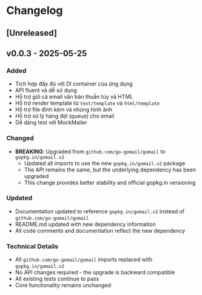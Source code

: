 # Changelog

## [Unreleased]

## v0.0.3 - 2025-05-25

### Added

- Tích hợp đầy đủ với DI container của ứng dụng
- API fluent và dễ sử dụng
- Hỗ trợ gửi cả email văn bản thuần túy và HTML
- Hỗ trợ render template từ `text/template` và `html/template`
- Hỗ trợ file đính kèm và nhúng hình ảnh
- Hỗ trợ xử lý hàng đợi (queue) cho email
- Dễ dàng test với MockMailer

### Changed
- **BREAKING**: Upgraded from `github.com/go-gomail/gomail` to `gopkg.in/gomail.v2`
  - Updated all imports to use the new `gopkg.in/gomail.v2` package
  - The API remains the same, but the underlying dependency has been upgraded
  - This change provides better stability and official gopkg.in versioning

### Updated
- Documentation updated to reference `gopkg.in/gomail.v2` instead of `github.com/go-gomail/gomail`
- README.md updated with new dependency information
- All code comments and documentation reflect the new dependency

### Technical Details
- All `github.com/go-gomail/gomail` imports replaced with `gopkg.in/gomail.v2`
- No API changes required - the upgrade is backward compatible
- All existing tests continue to pass
- Core functionality remains unchanged
